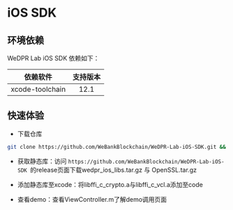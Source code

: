 # iOS SDK

## 环境依赖

WeDPR Lab iOS SDK 依赖如下：

| 依赖软件 | 支持版本 |
| :-: | :-: |
| xcode-toolchain | 12.1 |

## 快速体验

- 下载仓库

```bash
git clone https://github.com/WeBankBlockchain/WeDPR-Lab-iOS-SDK.git && cd ./WeDPR-Lab-iOS-SDK
```

- 获取静态库：访问 `https://github.com/WeBankBlockchain/WeDPR-Lab-iOS-SDK `的release页面下载wedpr_ios_libs.tar.gz 与 OpenSSL.tar.gz

- 添加静态库至xcode：将libffi_c_crypto.a与libffi_c_vcl.a添加至code
- 查看demo：查看ViewController.m了解demo调用页面

